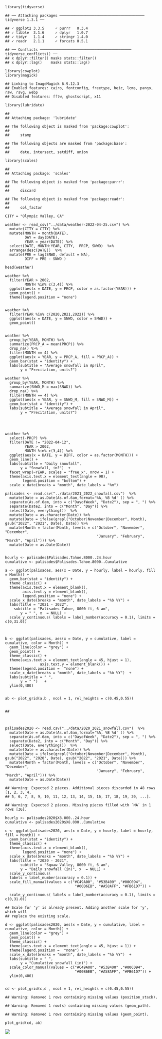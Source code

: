     library(tidyverse)

    ## ── Attaching packages ─────────────────────────────────────── tidyverse 1.3.1 ──

    ## ✓ ggplot2 3.3.5     ✓ purrr   0.3.4
    ## ✓ tibble  3.1.6     ✓ dplyr   1.0.7
    ## ✓ tidyr   1.1.4     ✓ stringr 1.4.0
    ## ✓ readr   2.1.1     ✓ forcats 0.5.1

    ## ── Conflicts ────────────────────────────────────────── tidyverse_conflicts() ──
    ## x dplyr::filter() masks stats::filter()
    ## x dplyr::lag()    masks stats::lag()

    library(cowplot)
    library(magick)

    ## Linking to ImageMagick 6.9.12.3
    ## Enabled features: cairo, fontconfig, freetype, heic, lcms, pango, raw, rsvg, webp
    ## Disabled features: fftw, ghostscript, x11

    library(lubridate)

    ## 
    ## Attaching package: 'lubridate'

    ## The following object is masked from 'package:cowplot':
    ## 
    ##     stamp

    ## The following objects are masked from 'package:base':
    ## 
    ##     date, intersect, setdiff, union

    library(scales)

    ## 
    ## Attaching package: 'scales'

    ## The following object is masked from 'package:purrr':
    ## 
    ##     discard

    ## The following object is masked from 'package:readr':
    ## 
    ##     col_factor

    CITY = "Olympic Valley, CA"

    weather <- read_csv("../data/weather-2022-04-25.csv") %>% 
      mutate(CITY = CITY) %>%
      mutate(MONTH = month(DATE),
             DAY = day(DATE),
             YEAR = year(DATE)) %>%
      select(DATE, MONTH:YEAR, CITY,  PRCP, SNWD)  %>%
      arrange(desc(DATE))  %>%
      mutate(PRE = lag(SNWD, default = NA),
             DIFF = PRE - SNWD ) 

    head(weather)

    weather %>%
      filter(YEAR > 2002,
             MONTH %in% c(3,4)) %>%
      ggplot(aes(x = DATE, y = PRCP, color = as.factor(YEAR))) +
      geom_point() +
      theme(legend.position = "none")


    weather %>%
      filter(YEAR %in% c(2020,2021,2022)) %>%
      ggplot(aes(x = DATE, y = SNWD, color = SNWD)) +
      geom_point() 


    weather %>%
      group_by(YEAR, MONTH) %>%
      summarize(PRCP_A = mean(PRCP)) %>%
      drop_na() %>%
      filter(MONTH == 4) %>%
      ggplot(aes(x = YEAR, y = PRCP_A, fill = PRCP_A)) +
      geom_bar(stat = "identity") +
      labs(subtitle = "Average snowfall in April", 
           y = "Precitation, units?") 

    weather %>%
      group_by(YEAR, MONTH) %>%
      summarize(SNWD_M = max(SNWD)) %>%
      drop_na() %>%
      filter(MONTH == 4) %>%
      ggplot(aes(x = YEAR, y = SNWD_M, fill = SNWD_M)) +
      geom_bar(stat = "identity") +
      labs(subtitle = "Average snowfall in April", 
           y = "Precitation, units?") 




    weather %>%
      select(-PRCP) %>%
      filter(DATE != "2022-04-12",
             YEAR > 2002,
             MONTH %in% c(3,4)) %>%
      ggplot(aes(x = DATE, y = DIFF, color = as.factor(MONTH))) +
      geom_line() +
      labs(subtitle = "Daily snowfall", 
           y = "Snowfall, in?")  + 
      facet_wrap(~YEAR, scales = "free_x", nrow = 1) +
      theme(axis.text.x = element_text(angle = 90),
            legend.position = "bottom") +
      scale_x_date(breaks = "month", date_labels = "%m")

    palisades <- read.csv("../data/2021_2022_snowfall.csv")  %>%
      mutate(Date = as.Date(As.of.6am,format='%A, %B %d' )) %>%
      separate(As.of.6am, into = c("DayofWeek", "Date2"), sep = ", ") %>%
      separate(Date2, into = c("Month", "Day")) %>%
      select(Date, everything())  %>%
      mutate(Date = as.character(Date)) %>%
      mutate(Date = ifelse(grepl("October|November|December", Month), gsub("2022", "2021", Date), Date)) %>%
      mutate(Month = factor(Month, levels = c("October", "November", "December",
                                              "January", "February", "March", "April"))) %>%
      mutate(Date = as.Date(Date)) 


    hourly <- palisades$Palisades.Tahoe.8000..24.hour
    cumulative <- palisades$Palisades.Tahoe.8000..Cumulative

    a <- ggplot(palisades, aes(x = Date, y = hourly, label = hourly, fill = Month)) +
      geom_bar(stat = "identity") +
      theme_classic() +
      theme(axis.text.x = element_blank(),
            axis.text.y = element_blank(),
            legend.position = "none") +
      scale_x_date(breaks = "month", date_labels = "%b %Y") +
      labs(title = "2021 - 2022",
        subtitle = "Palisades Tahoe, 8000 ft, 6 am",
           y = " ", x  = NULL) +
      scale_y_continuous( labels = label_number(accuracy = 0.1), limits = c(0,31.0)) 



    b <- ggplot(palisades, aes(x = Date, y = cumulative, label = cumulative, color = Month)) +
      geom_line(color = "grey") +
      geom_point() +
      theme_classic() +
      theme(axis.text.x = element_text(angle = 45, hjust = 1),
                    axis.text.y = element_blank()) +
      theme(legend.position =  "none") +
      scale_x_date(breaks = "month", date_labels = "%b %Y")  +
      labs(subtitle = " ",
           y = " ")   +
      ylim(0,400)
     

    ab <- plot_grid(a,b , ncol = 1, rel_heights = c(0.45,0.55))


    ##



    palisades2020 <- read.csv("../data/2020_2021_snowfall.csv")  %>%
      mutate(Date = as.Date(As.of.6am,format='%A, %B %d' )) %>%
      separate(As.of.6am, into = c("DayofWeek", "Date2"), sep = ", ") %>%
      separate(Date2, into = c("Month", "Day")) %>%
      select(Date, everything())  %>%
      mutate(Date = as.character(Date)) %>%
      mutate(Date = ifelse(grepl("October|November|December", Month), gsub("2022", "2020", Date), gsub("2022", "2021", Date))) %>%
      mutate(Month = factor(Month, levels = c("October", "November", "December",
                                              "January", "February", "March", "April"))) %>%
      mutate(Date = as.Date(Date)) 

    ## Warning: Expected 2 pieces. Additional pieces discarded in 48 rows [1, 2, 3, 4,
    ## 5, 6, 7, 8, 9, 10, 11, 12, 13, 14, 15, 16, 17, 18, 19, 20, ...].

    ## Warning: Expected 2 pieces. Missing pieces filled with `NA` in 1 rows [36].

    hourly <- palisades2020$X8.000..24.hour
    cumulative <- palisades2020$X8.000..Cumulative

    c <- ggplot(palisades2020, aes(x = Date, y = hourly, label = hourly, fill = Month)) +
      geom_bar(stat = "identity") +
      theme_classic() +
      theme(axis.text.x = element_blank(),
            legend.position = "none") +
      scale_x_date(breaks = "month", date_labels = "%b %Y") +
      labs(title = "2020 - 2021",
           subtitle = "Squaw Valley, 8000 ft, 6 am",
           y = "Daily snowfall (in)", x  = NULL) +
      scale_y_continuous(
      labels = label_number(accuracy = 0.1)) +
      scale_fill_manual(values = c("#C49A00", "#53B400" ,"#00C094", 
                                    "#00B6EB", "#A58AFF", "#FB61D7")) +
     
      scale_y_continuous( labels = label_number(accuracy = 0.1), limits = c(0,31.0)) 

    ## Scale for 'y' is already present. Adding another scale for 'y', which will
    ## replace the existing scale.

    d <- ggplot(palisades2020, aes(x = Date, y = cumulative, label = cumulative, color = Month)) +
      geom_line(color = "grey") +
      geom_point() +
      theme_classic() +
      theme(axis.text.x = element_text(angle = 45, hjust = 1)) +
      theme(legend.position =  "none") +
      scale_x_date(breaks = "month", date_labels = "%b %Y")  +
      labs(subtitle = " ",
           y = "Cumulative snowfall (in)") +
      scale_color_manual(values = c("#C49A00", "#53B400" ,"#00C094", 
                                    "#00B6EB", "#A58AFF", "#FB61D7")) +
      ylim(0,400)


    cd <- plot_grid(c,d , ncol = 1, rel_heights = c(0.45,0.55))

    ## Warning: Removed 1 rows containing missing values (position_stack).

    ## Warning: Removed 1 row(s) containing missing values (geom_path).

    ## Warning: Removed 1 rows containing missing values (geom_point).

    plot_grid(cd, ab)

![](../images/weather-palisades-1.png)

